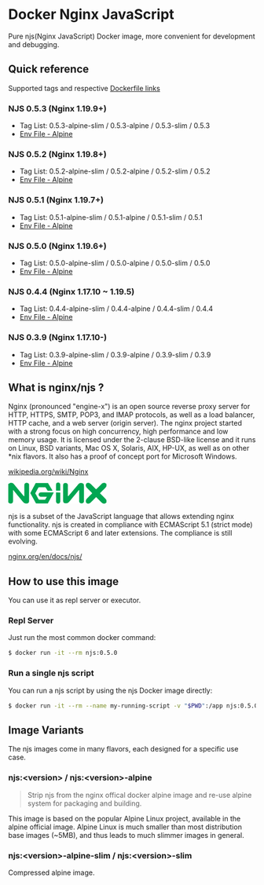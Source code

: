 # Docker Nginx JavaScript

Pure njs(Nginx JavaScript) Docker image, more convenient for development and debugging.

## Quick reference

Supported tags and respective [Dockerfile links](https://github.com/soulteary/docker-njs/blob/main/Dockerfile)

### NJS 0.5.3 (Nginx 1.19.9+)

- Tag List: 0.5.3-alpine-slim / 0.5.3-alpine / 0.5.3-slim / 0.5.3
- [Env File - Alpine](https://github.com/soulteary/docker-njs/blob/main/njs/0.5.3-alpine/.env)

### NJS 0.5.2 (Nginx 1.19.8+)

- Tag List: 0.5.2-alpine-slim / 0.5.2-alpine / 0.5.2-slim / 0.5.2
- [Env File - Alpine](https://github.com/soulteary/docker-njs/blob/main/njs/0.5.2-alpine/.env)

### NJS 0.5.1 (Nginx 1.19.7+)

- Tag List: 0.5.1-alpine-slim / 0.5.1-alpine / 0.5.1-slim / 0.5.1
- [Env File - Alpine](https://github.com/soulteary/docker-njs/blob/main/njs/0.5.1-alpine/.env)

### NJS 0.5.0 (Nginx 1.19.6+)

- Tag List: 0.5.0-alpine-slim / 0.5.0-alpine / 0.5.0-slim / 0.5.0
- [Env File - Alpine](https://github.com/soulteary/docker-njs/blob/main/njs/0.5.0-alpine/.env)

### NJS 0.4.4 (Nginx 1.17.10 ~ 1.19.5)

- Tag List: 0.4.4-alpine-slim / 0.4.4-alpine / 0.4.4-slim / 0.4.4
- [Env File - Alpine](https://github.com/soulteary/docker-njs/blob/main/njs/0.4.4-alpine/.env)
### NJS 0.3.9 (Nginx 1.17.10-)

- Tag List: 0.3.9-alpine-slim / 0.3.9-alpine / 0.3.9-slim / 0.3.9
- [Env File - Alpine](https://github.com/soulteary/docker-njs/blob/main/njs/0.3.9-alpine/.env)

## What is nginx/njs ?

Nginx (pronounced "engine-x") is an open source reverse proxy server for HTTP, HTTPS, SMTP, POP3, and IMAP protocols, as well as a load balancer, HTTP cache, and a web server (origin server). The nginx project started with a strong focus on high concurrency, high performance and low memory usage. It is licensed under the 2-clause BSD-like license and it runs on Linux, BSD variants, Mac OS X, Solaris, AIX, HP-UX, as well as on other *nix flavors. It also has a proof of concept port for Microsoft Windows.

[wikipedia.org/wiki/Nginx](https://wikipedia.org/wiki/Nginx)

![logo](https://raw.githubusercontent.com/docker-library/docs/01c12653951b2fe592c1f93a13b4e289ada0e3a1/nginx/logo.png)

njs is a subset of the JavaScript language that allows extending nginx functionality. njs is created in compliance with ECMAScript 5.1 (strict mode) with some ECMAScript 6 and later extensions. The compliance is still evolving.

[nginx.org/en/docs/njs/](https://nginx.org/en/docs/njs/)

## How to use this image

You can use it as repl server or executor.

### Repl Server

Just run the most common docker command:

```bash
$ docker run -it --rm njs:0.5.0
```

### Run a single njs script

You can run a njs script by using the njs Docker image directly:

```bash
$ docker run -it --rm --name my-running-script -v "$PWD":/app njs:0.5.0 /app/your-script.js
```

## Image Variants

The njs images come in many flavors, each designed for a specific use case.

### njs:\<version\> / njs:\<version\>-alpine

> Strip njs from the nginx offical docker alpine image and re-use alpine system for packaging and building.

This image is based on the popular Alpine Linux project, available in the alpine official image. Alpine Linux is much smaller than most distribution base images (~5MB), and thus leads to much slimmer images in general.

### njs:\<version\>-alpine-slim / njs:\<version\>-slim

Compressed alpine image.
